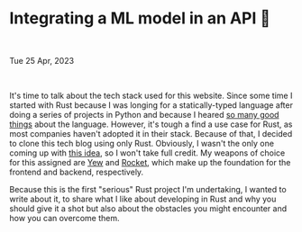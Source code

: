 # Integrating a ML model in an API 🔀

&nbsp;

Tue 25 Apr, 2023

&nbsp;


It's time to talk about the tech stack used for this website. Since some time I started with Rust because I was longing for a statically-typed language after doing a series of projects in Python and because I heared [so many good things](https://survey.stackoverflow.co/2022/#overview) about the language. However, it's tough a find a use case for Rust, as most companies haven't adopted it in their stack. Because of that, I decided to clone this tech blog using only Rust. Obviously, I wasn't the only one coming up with [this idea](https://www.youtube.com/watch?v=luOgEhLE2sg), so I won't take full credit. My weapons of choice for this assigned are [Yew](https://yew.rs/) and [Rocket](https://rocket.rs/), which make up the foundation for the frontend and backend, respectively. 
&nbsp;

Because this is the first "serious" Rust project I'm undertaking, I wanted to write about it, to share what I like about developing in Rust and why you should give it a shot but also about the obstacles you might encounter and how you can overcome them. 